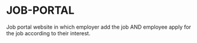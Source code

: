 # JOB-PORTAL
Job portal website in which employer add the job AND employee apply for the job according to their interest.
